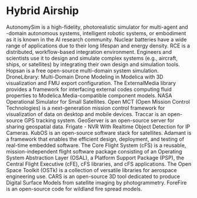 # Hybrid Airship

AutonomySim is a high-fidelity, photorealistic simulator for multi-agent and -domain autonomous systems, intelligent robotic systems, or embodiment as it is known in the AI research community. Nuclear batteries have a wide range of applications due to their long lifespan and energy density. RCE is a distributed, workflow-based integration environment. Engineers and scientists use it to design and simulate complex systems (e.g., aircraft, ships, or satellites) by integrating their own design and simulation tools. Hopsan is a free open-source multi-domain system simulation. DroneLibrary: Multi-Domain Drone Modeling in Modelica with 3D visualization and FMU export configuration. The ExternalMedia library provides a framework for interfacing external codes computing fluid properties to Modelica.Media-compatible component models. NASA Operational Simulator for Small Satellites. Open MCT (Open Mission Control Technologies) is a next-generation mission control framework for visualization of data on desktop and mobile devices. Traccar is an open-source GPS tracking system. GeoServer is an open-source server for sharing geospatial data. Frigate - NVR With Realtime Object Detection for IP Cameras. KubOS is an open-source software stack for satellites. Adamant is a framework that enables the efficient design, deployment, and testing of real-time embedded software. The Core Flight System (cFS) is a reusable, mission-independent flight software package consisting of an Operating System Abstraction Layer (OSAL), a Platform Support Package (PSP), the Central Flight Executive (cFE), cFS libraries, and cFS applications. The Open Space Toolkit (OSTk) is a collection of versatile libraries for aerospace engineering use. CARS is an open-source 3D tool dedicated to produce Digital Surface Models from satellite imaging by photogrammetry. ForeFire is an open-source code for wildland fire spread models.
